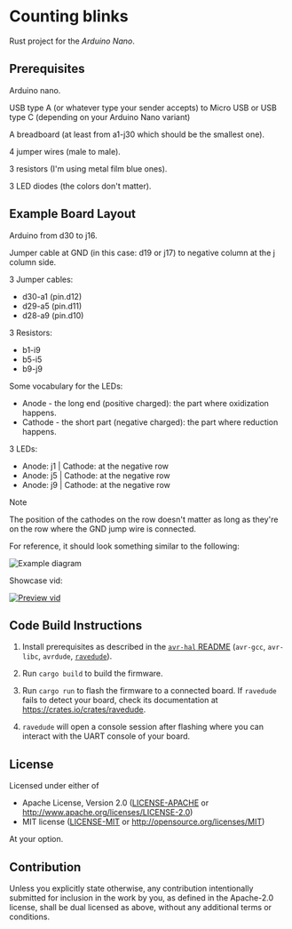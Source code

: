 # Counting blinks

Rust project for the _Arduino Nano_.

## Prerequisites

Arduino nano.

USB type A (or whatever type your sender accepts) to Micro USB or USB type C (depending on your Arduino Nano variant)

A breadboard (at least from a1-j30 which should be the smallest one).

4 jumper wires (male to male).

3 resistors (I'm using metal film blue ones).

3 LED diodes (the colors don't matter).

## Example Board Layout

Arduino from d30 to j16.

Jumper cable at GND (in this case: d19 or j17) to negative column at the j column side.

3 Jumper cables:
- d30-a1 (pin.d12)
- d29-a5 (pin.d11)
- d28-a9 (pin.d10)

3 Resistors:
- b1-i9
- b5-i5
- b9-j9

Some vocabulary for the LEDs:
- Anode - the long end (positive charged): the part where oxidization happens.
- Cathode - the short part (negative charged): the part where reduction happens.

3 LEDs:
- Anode: j1 | Cathode: at the negative row
- Anode: j5 | Cathode: at the negative row
- Anode: j9 | Cathode: at the negative row

> [!NOTE]
> The position of the cathodes on the row doesn't matter as long as they're on the row where the GND jump wire is connected.

For reference, it should look something similar to the following:

![Example diagram](https://www.makerguides.com/wp-content/uploads/2024/04/image-33.png)

Showcase vid:

[![Preview vid](https://github.com/1Kill2Steal/counting-blinks/blob/main/assets/preview-vid.gif)](https://github.com/1Kill2Steal/counting-blinks/blob/main/assets/preview-vid.mp4)

## Code Build Instructions

1. Install prerequisites as described in the [`avr-hal` README] (`avr-gcc`, `avr-libc`, `avrdude`, [`ravedude`]).

2. Run `cargo build` to build the firmware.

3. Run `cargo run` to flash the firmware to a connected board. If `ravedude`
   fails to detect your board, check its documentation at
   <https://crates.io/crates/ravedude>.

4. `ravedude` will open a console session after flashing where you can interact
   with the UART console of your board.

[`avr-hal` README]: https://github.com/Rahix/avr-hal#readme
[`ravedude`]: https://crates.io/crates/ravedude

## License

Licensed under either of

- Apache License, Version 2.0
  ([LICENSE-APACHE](LICENSE-APACHE) or <http://www.apache.org/licenses/LICENSE-2.0>)
- MIT license
  ([LICENSE-MIT](LICENSE-MIT) or <http://opensource.org/licenses/MIT>)

At your option.

## Contribution

Unless you explicitly state otherwise, any contribution intentionally submitted
for inclusion in the work by you, as defined in the Apache-2.0 license, shall
be dual licensed as above, without any additional terms or conditions.
